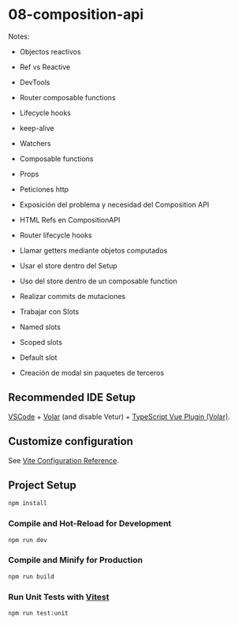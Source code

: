 # 08-composition-api


Notes:
- Objectos reactivos

- Ref vs Reactive

- DevTools

- Router composable functions

- Lifecycle hooks

- keep-alive

- Watchers

- Composable functions

- Props

- Peticiones http

- Exposición del problema y necesidad del Composition API

- HTML Refs en CompositionAPI

- Router lifecycle hooks

- Llamar getters mediante objetos computados

- Usar el store dentro del Setup

- Uso del store dentro de un composable function

- Realizar commits de mutaciones

- Trabajar con Slots

- Named slots

- Scoped slots

- Default slot

- Creación de modal sin paquetes de terceros

## Recommended IDE Setup

[VSCode](https://code.visualstudio.com/) + [Volar](https://marketplace.visualstudio.com/items?itemName=Vue.volar) (and disable Vetur) + [TypeScript Vue Plugin (Volar)](https://marketplace.visualstudio.com/items?itemName=Vue.vscode-typescript-vue-plugin).

## Customize configuration

See [Vite Configuration Reference](https://vitejs.dev/config/).

## Project Setup

```sh
npm install
```

### Compile and Hot-Reload for Development

```sh
npm run dev
```

### Compile and Minify for Production

```sh
npm run build
```

### Run Unit Tests with [Vitest](https://vitest.dev/)

```sh
npm run test:unit
```
